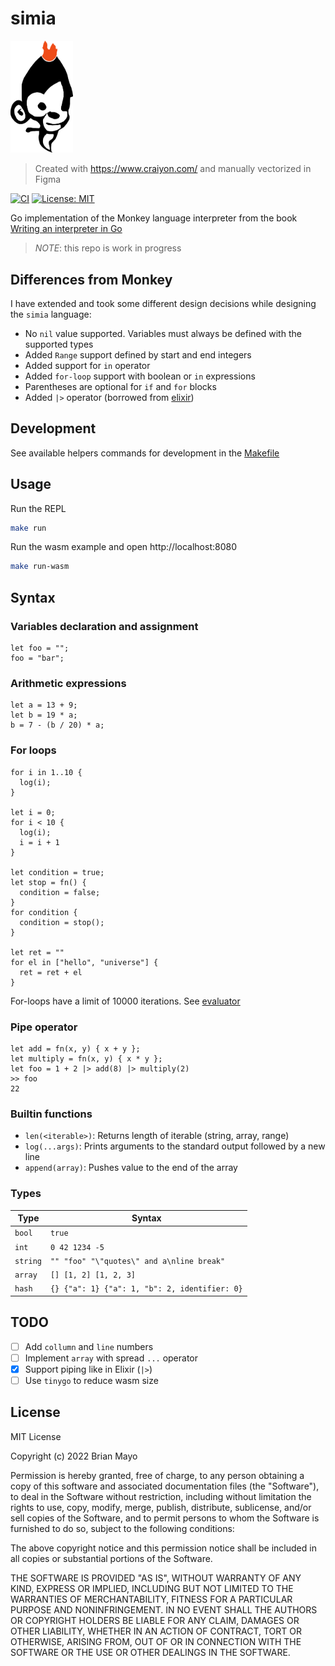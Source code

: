 # simia

<img src="./img/simia.png" width="100" />

> Created with https://www.craiyon.com/ and manually vectorized in Figma

[![CI](https://github.com/protiumx/simia/actions/workflows/ci.yml/badge.svg)](https://github.com/protiumx/simia/actions/workflows/ci.yml)
[![License: MIT](https://img.shields.io/badge/License-MIT-yellow.svg)](https://opensource.org/licenses/MIT)

Go implementation of the Monkey language interpreter from the book [Writing an interpreter in Go](https://interpreterbook.com/)

> *NOTE*: this repo is work in progress

## Differences from Monkey
I have extended and took some different design decisions while designing the `simia` language:
- No `nil` value supported. Variables must always be defined with the supported types
- Added `Range` support defined by start and end integers
- Added support for `in` operator
- Added `for-loop` support with boolean or `in` expressions
- Parentheses are optional for `if` and `for` blocks
- Added `|>` operator (borrowed from [elixir](https://elixirschool.com/en/lessons/basics/pipe_operator))

## Development
See available helpers commands for development in the [Makefile](./Makefile)

## Usage
Run the REPL
```sh
make run
```

Run the wasm example and open http://localhost:8080
```sh
make run-wasm
```

## Syntax
### Variables declaration and assignment
```
let foo = "";
foo = "bar";
```

### Arithmetic expressions
```
let a = 13 + 9;
let b = 19 * a;
b = 7 - (b / 20) * a;
```

### For loops
```
for i in 1..10 {
  log(i);
}

let i = 0;
for i < 10 {
  log(i);
  i = i + 1
}

let condition = true;
let stop = fn() { 
  condition = false;
}
for condition {
  condition = stop();
}

let ret = ""
for el in ["hello", "universe"] {
  ret = ret + el
}
```
For-loops have a limit of 10000 iterations. See [evaluator](./evaluator/evaluator.go)

### Pipe operator
```
let add = fn(x, y) { x + y };
let multiply = fn(x, y) { x * y };
let foo = 1 + 2 |> add(8) |> multiply(2)
>> foo
22
```

### Builtin functions
- `len(<iterable>)`: Returns length of iterable (string, array, range)
- `log(...args)`: Prints arguments to the standard output followed by a new line
- `append(array)`: Pushes value to the end of the array

### Types
Type        | Syntax                                    
----------- | -----------------------------------------
`bool`      | `true` | `false`                         
`int`       | `0 42 1234 -5`                           
`string`    | `"" "foo" "\"quotes\" and a\nline break"`
`array`     | `[] [1, 2] [1, 2, 3]`                    
`hash`      | `{} {"a": 1} {"a": 1, "b": 2, identifier: 0}`         

## TODO
- [ ] Add `collumn` and `line` numbers
- [ ] Implement `array` with spread `...` operator
- [x] Support piping like in Elixir (`|>`)
- [ ] Use `tinygo` to reduce wasm size

## License

MIT License

Copyright (c) 2022 Brian Mayo

Permission is hereby granted, free of charge, to any person obtaining a copy
of this software and associated documentation files (the "Software"), to deal
in the Software without restriction, including without limitation the rights
to use, copy, modify, merge, publish, distribute, sublicense, and/or sell
copies of the Software, and to permit persons to whom the Software is
furnished to do so, subject to the following conditions:

The above copyright notice and this permission notice shall be included in all
copies or substantial portions of the Software.

THE SOFTWARE IS PROVIDED "AS IS", WITHOUT WARRANTY OF ANY KIND, EXPRESS OR
IMPLIED, INCLUDING BUT NOT LIMITED TO THE WARRANTIES OF MERCHANTABILITY,
FITNESS FOR A PARTICULAR PURPOSE AND NONINFRINGEMENT. IN NO EVENT SHALL THE
AUTHORS OR COPYRIGHT HOLDERS BE LIABLE FOR ANY CLAIM, DAMAGES OR OTHER
LIABILITY, WHETHER IN AN ACTION OF CONTRACT, TORT OR OTHERWISE, ARISING FROM,
OUT OF OR IN CONNECTION WITH THE SOFTWARE OR THE USE OR OTHER DEALINGS IN THE
SOFTWARE.

